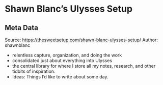 # Shawn Blanc’s Ulysses Setup

## Meta Data

Source:  https://thesweetsetup.com/shawn-blanc-ulysses-setup/ 
Author: shawnblanc

- relentless capture, organization, and doing the work
-  consolidated just about everything into Ulysses
- the central library for where I store all my notes, research, and other tidbits of inspiration.
- Ideas: Things I’d like to write about some day.

